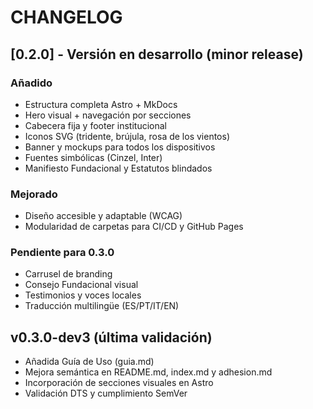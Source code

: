 # CHANGELOG

## [0.2.0] - Versión en desarrollo (minor release)
### Añadido
- Estructura completa Astro + MkDocs
- Hero visual + navegación por secciones
- Cabecera fija y footer institucional
- Iconos SVG (tridente, brújula, rosa de los vientos)
- Banner y mockups para todos los dispositivos
- Fuentes simbólicas (Cinzel, Inter)
- Manifiesto Fundacional y Estatutos blindados

### Mejorado
- Diseño accesible y adaptable (WCAG)
- Modularidad de carpetas para CI/CD y GitHub Pages

### Pendiente para 0.3.0
- Carrusel de branding
- Consejo Fundacional visual
- Testimonios y voces locales
- Traducción multilingüe (ES/PT/IT/EN)



## v0.3.0-dev3 (última validación)
- Añadida Guía de Uso (guia.md)
- Mejora semántica en README.md, index.md y adhesion.md
- Incorporación de secciones visuales en Astro
- Validación DTS y cumplimiento SemVer